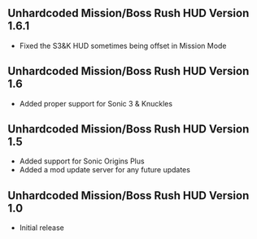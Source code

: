 ## Unhardcoded Mission/Boss Rush HUD Version 1.6.1
- Fixed the S3&K HUD sometimes being offset in Mission Mode

## Unhardcoded Mission/Boss Rush HUD Version 1.6
- Added proper support for Sonic 3 & Knuckles

## Unhardcoded Mission/Boss Rush HUD Version 1.5
- Added support for Sonic Origins Plus
- Added a mod update server for any future updates

## Unhardcoded Mission/Boss Rush HUD Version 1.0
- Initial release
